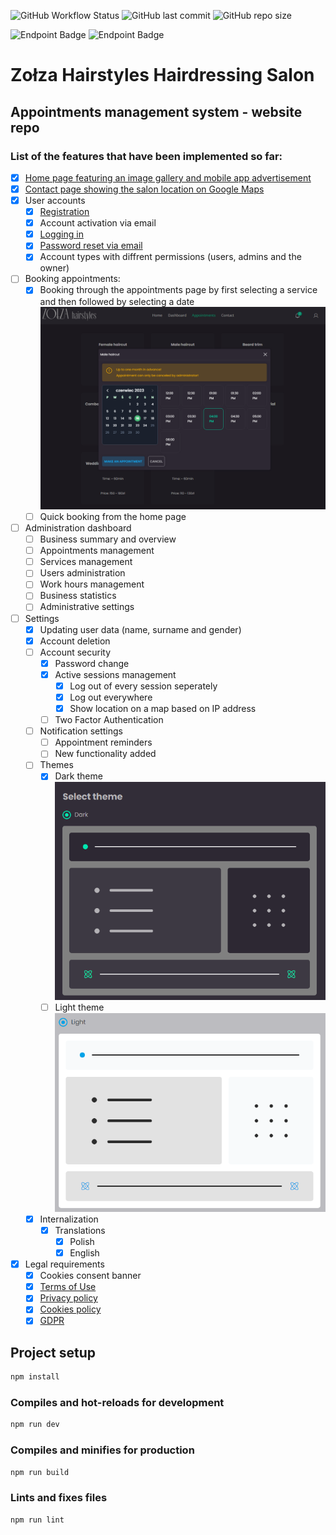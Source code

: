 ![GitHub Workflow Status](https://img.shields.io/github/actions/workflow/status/MePhew-GonteQ-Industries/zolza-hairstyles-web/build-deploy.yml?logo=bilibili&style=for-the-badge) ![GitHub last commit](https://img.shields.io/github/last-commit/MePhew-GonteQ-Industries/zolza-hairstyles-web?color=8bd5ca&logo=starship&style=for-the-badge) ![GitHub repo size](https://img.shields.io/github/repo-size/MePhew-GonteQ-Industries/zolza-hairstyles-web?logo=github&style=for-the-badge)

![Endpoint Badge](https://img.shields.io/endpoint?url=https%3A%2F%2Fraw.githubusercontent.com%2FMePhew-GonteQ-Industries%2Fzolza-hairstyles-uptime%2Fmaster%2Fapi%2Fzolza-hairstyles%2Fuptime.json&style=for-the-badge)
![Endpoint Badge](https://img.shields.io/endpoint?url=https%3A%2F%2Fraw.githubusercontent.com%2FMePhew-GonteQ-Industries%2Fzolza-hairstyles-uptime%2Fmaster%2Fapi%2Fzolza-hairstyles%2Fresponse-time.json&style=for-the-badge)

# Zołza Hairstyles Hairdressing Salon

## Appointments management system - website repo

### List of the features that have been implemented so far:

- [x] [Home page featuring an image gallery and mobile app advertisement](https://zolza-hairstyles.pl/)
- [x] [Contact page showing the salon location on Google Maps](https://zolza-hairstyles.pl/contact)
- [x] User accounts
  - [x] [Registration](https://zolza-hairstyles.pl/sign-up)
  - [x] Account activation via email
  - [x] [Logging in](https://zolza-hairstyles.pl/sign-up)
  - [x] [Password reset via email](https://zolza-hairstyles.pl/password-reset)
  - [x] Account types with diffrent permissions (users, admins and the owner)
- [ ] Booking appointments:
  - [x] Booking through the appointments page by first selecting a service and then followed by selecting a date
        ![Alt text](/screenshots/appointment-booking.png "Appointment Booking")
  - [ ] Quick booking from the home page
- [ ] Administration dashboard
  - [ ] Business summary and overview
  - [ ] Appointments management
  - [ ] Services management
  - [ ] Users administration
  - [ ] Work hours management
  - [ ] Business statistics
  - [ ] Administrative settings
- [ ] Settings
  - [x] Updating user data (name, surname and gender)
  - [x] Account deletion
  - [ ] Account security
    - [x] Password change
    - [x] Active sessions management
      - [x] Log out of every session seperately
      - [x] Log out everywhere
      - [x] Show location on a map based on IP address
    - [ ] Two Factor Authentication
  - [ ] Notification settings
    - [ ] Appointment reminders
    - [ ] New functionality added
  - [ ] Themes
    - [x] Dark theme
          ![Alt text](/screenshots/dark-theme.png "Dark theme preview")
    - [ ] Light theme
          ![Alt text](/screenshots/light-theme.png "Light theme preview")
  - [x] Internalization
    - [x] Translations
      - [x] Polish
      - [x] English
- [x] Legal requirements
  - [x] Cookies consent banner
  - [x] [Terms of Use](https://zolza-hairstyles.pl/terms-of-use)
  - [x] [Privacy policy](https://zolza-hairstyles.pl/privacy-policy)
  - [x] [Cookies policy](https://zolza-hairstyles.pl/cookies-policy)
  - [x] [GDPR](https://zolza-hairstyles.pl/rodo)

## Project setup

```bash
npm install
```

### Compiles and hot-reloads for development

```bash
npm run dev
```

### Compiles and minifies for production

```bash
npm run build
```

### Lints and fixes files

```bash
npm run lint
```
